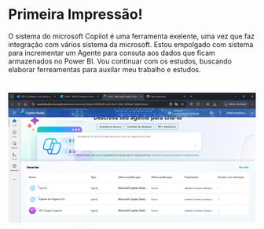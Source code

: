 # Primeira Impressão!
O sistema do microsoft Copilot é uma ferramenta exelente, uma vez que faz integração com vários sistema da microsoft. Estou empolgado com sistema para incrementar um Agente para consuta aos dados que ficam armazenados no Power BI.
Vou continuar com os estudos, buscando elaborar ferreamentas para auxilar meu trabalho e estudos.
# ![<Tela do execício>][def]

[def]: <Tela-desafio.png>
